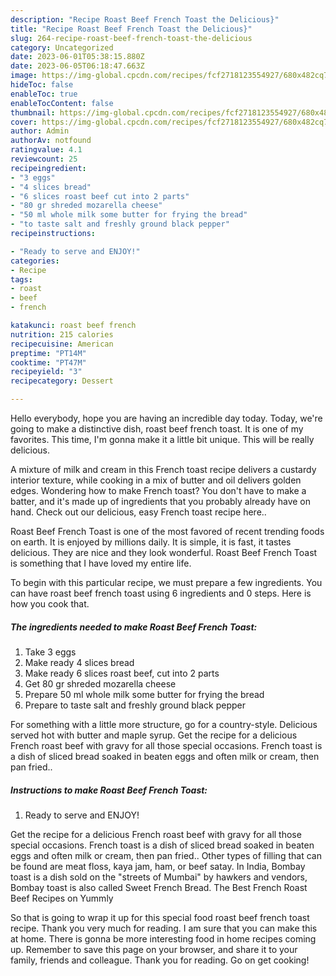 ```yaml
---
description: "Recipe Roast Beef French Toast the Delicious}"
title: "Recipe Roast Beef French Toast the Delicious}"
slug: 264-recipe-roast-beef-french-toast-the-delicious
category: Uncategorized
date: 2023-06-01T05:38:15.880Z
date: 2023-06-05T06:18:47.663Z
image: https://img-global.cpcdn.com/recipes/fcf2718123554927/680x482cq70/roast-beef-french-toast-recipe-main-photo.jpg
hideToc: false
enableToc: true
enableTocContent: false
thumbnail: https://img-global.cpcdn.com/recipes/fcf2718123554927/680x482cq70/roast-beef-french-toast-recipe-main-photo.jpg
cover: https://img-global.cpcdn.com/recipes/fcf2718123554927/680x482cq70/roast-beef-french-toast-recipe-main-photo.jpg
author: Admin
authorAv: notfound
ratingvalue: 4.1
reviewcount: 25
recipeingredient:
- "3 eggs"
- "4 slices bread"
- "6 slices roast beef cut into 2 parts"
- "80 gr shreded mozarella cheese"
- "50 ml whole milk some butter for frying the bread"
- "to taste salt and freshly ground black pepper"
recipeinstructions:

- "Ready to serve and ENJOY!"
categories:
- Recipe
tags:
- roast
- beef
- french

katakunci: roast beef french 
nutrition: 215 calories
recipecuisine: American
preptime: "PT14M"
cooktime: "PT47M"
recipeyield: "3"
recipecategory: Dessert

---
```



Hello everybody, hope you are having an incredible day today. Today, we're going to make a distinctive dish, roast beef french toast. It is one of my favorites. This time, I'm gonna make it a little bit unique. This will be really delicious.

A mixture of milk and cream in this French toast recipe delivers a custardy interior texture, while cooking in a mix of butter and oil delivers golden edges. Wondering how to make French toast? You don&#39;t have to make a batter, and it&#39;s made up of ingredients that you probably already have on hand. Check out our delicious, easy French toast recipe here..

Roast Beef French Toast is one of the most favored of recent trending foods on earth. It is enjoyed by millions daily. It is simple, it is fast, it tastes delicious. They are nice and they look wonderful. Roast Beef French Toast is something that I have loved my entire life.


To begin with this particular recipe, we must prepare a few ingredients. You can have roast beef french toast using 6 ingredients and 0 steps. Here is how you cook that.

<!--inarticleads1-->

##### The ingredients needed to make Roast Beef French Toast:

1. Take 3 eggs
1. Make ready 4 slices bread
1. Make ready 6 slices roast beef, cut into 2 parts
1. Get 80 gr shreded mozarella cheese
1. Prepare 50 ml whole milk some butter for frying the bread
1. Prepare to taste salt and freshly ground black pepper


For something with a little more structure, go for a country-style. Delicious served hot with butter and maple syrup. Get the recipe for a delicious French roast beef with gravy for all those special occasions. French toast is a dish of sliced bread soaked in beaten eggs and often milk or cream, then pan fried.. 

<!--inarticleads2-->

##### Instructions to make Roast Beef French Toast:


1. Ready to serve and ENJOY!

Get the recipe for a delicious French roast beef with gravy for all those special occasions. French toast is a dish of sliced bread soaked in beaten eggs and often milk or cream, then pan fried.. Other types of filling that can be found are meat floss, kaya jam, ham, or beef satay. In India, Bombay toast is a dish sold on the &#34;streets of Mumbai&#34; by hawkers and vendors, Bombay toast is also called Sweet French Bread. The Best French Roast Beef Recipes on Yummly 

So that is going to wrap it up for this special food roast beef french toast recipe. Thank you very much for reading. I am sure that you can make this at home. There is gonna be more interesting food in home recipes coming up. Remember to save this page on your browser, and share it to your family, friends and colleague. Thank you for reading. Go on get cooking!
